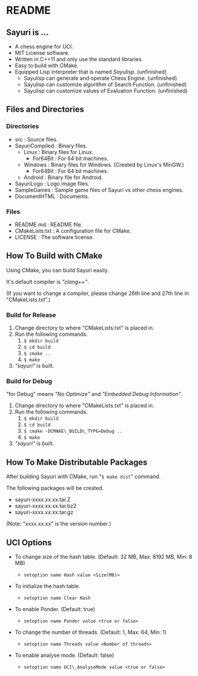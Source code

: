 README
======

Sayuri is ...
-------------

* A chess engine for UCI.
* MIT License software.
* Written in C++11 and only use the standard libraries.
* Easy to build with CMake.
* Equipped Lisp interpreter that is named *Sayulisp*. (unfinished)
    + Sayulisp can generate and operate Chess Engine. (unfinished)
    + Sayulisp can customize algorithm of Search Function. (unfinished)
    + Sayulisp can customize values of Evaluation Function. (unfinished)



Files and Directories
---------------------

### Directories ###

* src : Source files.
* SayuriCompiled : Binary files.
    + Linux : Binary files for Linux.
        - For64Bit : For 64 bit machines.
    + Windows : Binary files for Windows. (Created by Linux's MinGW.)
        - For64Bit : For 64 bit machines.
    + Android : Binary file for Android.
* SayuriLogo : Logo image files.
* SampleGames : Sample game files of Sayuri vs other chess engines.
* DocumentHTML : Documents.

### Files ###

* README.md : README file.
* CMakeLists.txt : A configuration file for CMake.
* LICENSE : The software license.



How To Build with CMake
-----------------------

Using CMake, you can build Sayuri easily.

It's default compiler is *"clang++"*.

(If you want to change a compiler, please change 26th line and 27th line
in "CMakeLists.txt".)

### Build for Release ###

1. Change directory to where "CMakeLists.txt" is placed in.
2. Run the following commands.
    1. `$ mkdir build`
    2. `$ cd build`
    3. `$ cmake ..`
    4. `$ make`
3. *"sayuri"* is built.

### Build for Debug ###

"for Debug" means *"No Optimize"* and *"Embedded Debug Information"*.

1. Change directory to where "CMakeLists.txt" is placed in.
2. Run the following commands.
    1. `$ mkdir build`
    2. `$ cd build`
    3. `$ cmake -DCMAKE\_BUILD\_TYPE=Debug ..`
    4. `$ make`
3. *"sayuri"* is built.




How To Make Distributable Packages
------------------------------

After building Sayuri with CMake, run "`$ make dist`" command.

The following packages will be created.

* sayuri-xxxx.xx.xx.tar.Z
* sayuri-xxxx.xx.xx.tar.bz2
* sayuri-xxxx.xx.xx.tar.gz

(Note: "xxxx.xx.xx" is the version number.)



UCI Options
-----------

* To change size of the hash table. (Default: 32 MB, Max: 8192 MB, Min: 8 MB)
    + `setoption name Hash value <Size(MB)>`

* To initialize the hash table.
    + `setoption name Clear Hash`

* To enable Ponder. (Default: true)
    + `setoption name Ponder value <true or false>`

* To change the number of threads. (Default: 1, Max: 64, Min: 1)
    + `setoption name Threads value <Number of threads>`

* To enable analyse mode. (Default: false)
    + `setoption name UCI\_AnalyseMode value <true or false>`
